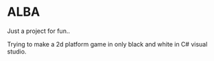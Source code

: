 # ALBA
Just a project for fun..

Trying to make a 2d platform game in only black and white in C# visual studio.
